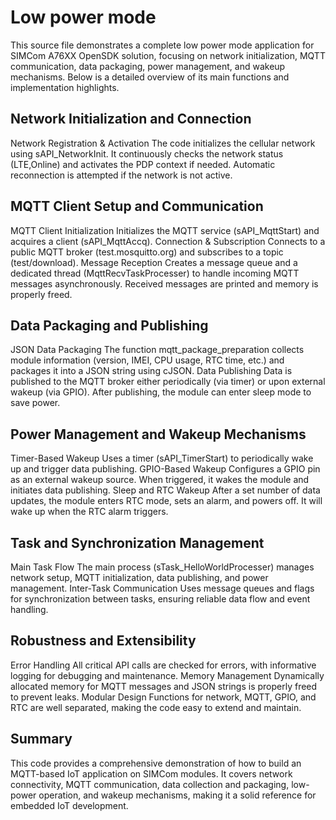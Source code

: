 # Low power mode

This source file demonstrates a complete low power mode application for SIMCom A76XX OpenSDK solution, focusing on network initialization, MQTT communication, data packaging, power management, and wakeup mechanisms. Below is a detailed overview of its main functions and implementation highlights.

## Network Initialization and Connection
Network Registration & Activation
The code initializes the cellular network using sAPI_NetworkInit.
It continuously checks the network status (LTE,Online) and activates the PDP context if needed.
Automatic reconnection is attempted if the network is not active.
## MQTT Client Setup and Communication
MQTT Client Initialization
Initializes the MQTT service (sAPI_MqttStart) and acquires a client (sAPI_MqttAccq).
Connection & Subscription
Connects to a public MQTT broker (test.mosquitto.org) and subscribes to a topic (test/download).
Message Reception
Creates a message queue and a dedicated thread (MqttRecvTaskProcesser) to handle incoming MQTT messages asynchronously.
Received messages are printed and memory is properly freed.
## Data Packaging and Publishing
JSON Data Packaging
The function mqtt_package_preparation collects module information (version, IMEI, CPU usage, RTC time, etc.) and packages it into a JSON string using cJSON.
Data Publishing
Data is published to the MQTT broker either periodically (via timer) or upon external wakeup (via GPIO).
After publishing, the module can enter sleep mode to save power.
## Power Management and Wakeup Mechanisms
Timer-Based Wakeup
Uses a timer (sAPI_TimerStart) to periodically wake up and trigger data publishing.
GPIO-Based Wakeup
Configures a GPIO pin as an external wakeup source. When triggered, it wakes the module and initiates data publishing.
Sleep and RTC Wakeup
After a set number of data updates, the module enters RTC mode, sets an alarm, and powers off. It will wake up when the RTC alarm triggers.
## Task and Synchronization Management
Main Task Flow
The main process (sTask_HelloWorldProcesser) manages network setup, MQTT initialization, data publishing, and power management.
Inter-Task Communication
Uses message queues and flags for synchronization between tasks, ensuring reliable data flow and event handling.
## Robustness and Extensibility
Error Handling
All critical API calls are checked for errors, with informative logging for debugging and maintenance.
Memory Management
Dynamically allocated memory for MQTT messages and JSON strings is properly freed to prevent leaks.
Modular Design
Functions for network, MQTT, GPIO, and RTC are well separated, making the code easy to extend and maintain.
## Summary
This code provides a comprehensive demonstration of how to build an MQTT-based IoT application on SIMCom modules. It covers network connectivity, MQTT communication, data collection and packaging, low-power operation, and wakeup mechanisms, making it a solid reference for embedded IoT development.
